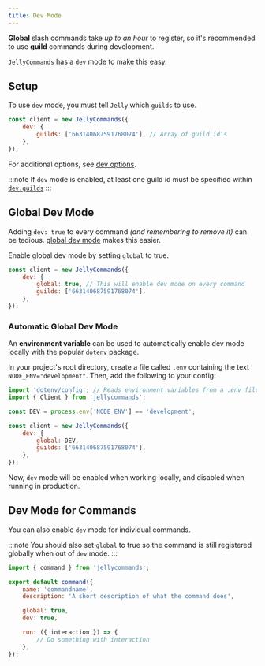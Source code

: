 ```yaml
---
title: Dev Mode
---
```


**Global** slash commands take _up to an hour_ to register, so it's recommended to use **guild** commands during development.

`JellyCommands` has a `dev` mode to make this easy.

## Setup

To use `dev` mode, you must tell `Jelly` which `guilds` to use.

```js
const client = new JellyCommands({
	dev: {
		guilds: ['663140687591768074'], // Array of guild id's
	},
});
```

For additional options, see [dev options](/api/client#dev).

:::note
If `dev` mode is enabled, at least one guild id must be specified within [`dev.guilds`](/api/client#dev)
:::

## Global Dev Mode

Adding `dev: true` to every command _(and remembering to remove it)_ can be tedious. [global dev mode](/api/client#dev) makes this easier.

Enable global dev mode by setting `global` to true.

```js
const client = new JellyCommands({
	dev: {
		global: true, // This will enable dev mode on every command
		guilds: ['663140687591768074'],
	},
});
```

### Automatic Global Dev Mode

An **environment variable** can be used to automatically enable dev mode locally with the popular `dotenv` package.

In your project's root directory, create a file called `.env` containing the text `NODE_ENV="development"`. Then, add the following to your config:

```js
import 'dotenv/config'; // Reads environment variables from a .env file
import { Client } from 'jellycommands';

const DEV = process.env['NODE_ENV'] == 'development';

const client = new JellyCommands({
	dev: {
		global: DEV,
		guilds: ['663140687591768074'],
	},
});
```

Now, `dev` mode will be enabled when working locally, and disabled when running in production.

## Dev Mode for Commands

<!-- You can also enable `dev` mode for individual commands. You should also set `global` to true so that when out of `dev` mode, the command is still registered globally. -->

You can also enable `dev` mode for individual commands.

:::note
You should also set `global` to true so the command is still registered globally when out of `dev` mode.
:::

```js
import { command } from 'jellycommands';

export default command({
	name: 'commandname',
	description: 'A short description of what the command does',

	global: true,
	dev: true,

	run: ({ interaction }) => {
		// Do something with interaction
	},
});
```
